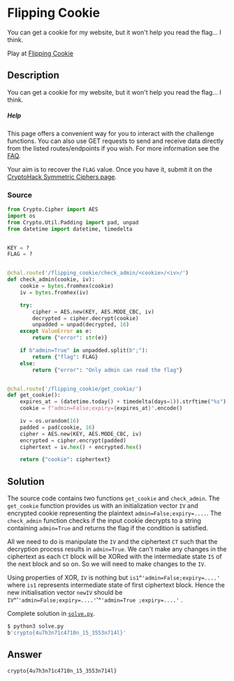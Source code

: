 # Flipping Cookie

You can get a cookie for my website, but it won't help you read the flag... I think.  

Play at [Flipping Cookie](https://aes.cryptohack.org/flipping_cookie)

## Description

You can get a cookie for my website, but it won't help you read the flag... I think.

##### Help

This page offers a convenient way for you to interact with the challenge functions. You can also use GET requests to send and receive data directly from the listed routes/endpoints if you wish. For more information see the [FAQ](https://cryptohack.org/faq#blockciphers).

Your aim is to recover the `FLAG` value. Once you have it, submit it on the [CryptoHack Symmetric Ciphers page](https://cryptohack.org/challenges/aes).

### Source

```python
from Crypto.Cipher import AES
import os
from Crypto.Util.Padding import pad, unpad
from datetime import datetime, timedelta


KEY = ?
FLAG = ?


@chal.route('/flipping_cookie/check_admin/<cookie>/<iv>/')
def check_admin(cookie, iv):
    cookie = bytes.fromhex(cookie)
    iv = bytes.fromhex(iv)

    try:
        cipher = AES.new(KEY, AES.MODE_CBC, iv)
        decrypted = cipher.decrypt(cookie)
        unpadded = unpad(decrypted, 16)
    except ValueError as e:
        return {"error": str(e)}

    if b"admin=True" in unpadded.split(b";"):
        return {"flag": FLAG}
    else:
        return {"error": "Only admin can read the flag"}


@chal.route('/flipping_cookie/get_cookie/')
def get_cookie():
    expires_at = (datetime.today() + timedelta(days=1)).strftime("%s")
    cookie = f"admin=False;expiry={expires_at}".encode()

    iv = os.urandom(16)
    padded = pad(cookie, 16)
    cipher = AES.new(KEY, AES.MODE_CBC, iv)
    encrypted = cipher.encrypt(padded)
    ciphertext = iv.hex() + encrypted.hex()

    return {"cookie": ciphertext}
```

## Solution

The source code contains two functions `get_cookie` and `check_admin`. The `get_cookie` function provides us with an initialization vector `IV` and encrypted cookie representing the plaintext `admin=False;expiry=....`. The `check_admin` function checks if the input cookie decrypts to a string containing `admin=True` and returns the flag if the condition is satisfied.

All we need to do is manipulate the `IV` and the ciphertext `CT` such that the decryption process results in `admin=True`. We can't make any changes in the ciphertext as each `CT` block will be XORed with the intermediate state `IS` of the next block and so on. So we will need to make changes to the `IV`.

Using properties of XOR, `IV` is nothing but `is1`^`'admin=False;expiry=....'` where `is1` represents intermediate state of first ciphertext block. Hence the new initialisation vector `newIV` should be `IV`^'`'admin=False;expiry=....'`'^`'admin=True ;expiry=....'` .

Complete solution in [`solve.py`](./solve.py).

```bash
$ python3 solve.py
b'crypto{4u7h3n71c4710n_15_3553n714l}'
```

## Answer

`crypto{4u7h3n71c4710n_15_3553n714l}`
